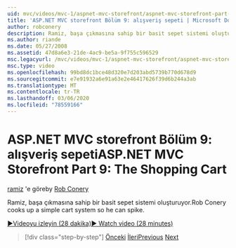 ```yaml
---
uid: mvc/videos/mvc-1/aspnet-mvc-storefront/aspnet-mvc-storefront-part-9-the-shopping-cart
title: 'ASP.NET MVC storefront Bölüm 9: alışveriş sepeti | Microsoft Docs'
author: robconery
description: Ramiz, başa çıkmasına sahip bir basit sepet sistemi oluşturuyor.
ms.author: riande
ms.date: 05/27/2008
ms.assetid: 47d8a6e3-21de-4ac9-be5a-9f755c596529
msc.legacyurl: /mvc/videos/mvc-1/aspnet-mvc-storefront/aspnet-mvc-storefront-part-9-the-shopping-cart
msc.type: video
ms.openlocfilehash: 99bd8dc1bce48d320e7d203abd5739b770d678d9
ms.sourcegitcommit: e7e91932a6e91a63e2e46417626f39d6b244a3ab
ms.translationtype: MT
ms.contentlocale: tr-TR
ms.lasthandoff: 03/06/2020
ms.locfileid: "78559166"
---
```

# <a name="aspnet-mvc-storefront-part-9-the-shopping-cart"></a><span data-ttu-id="899ea-103">ASP.NET MVC storefront Bölüm 9: alışveriş sepeti</span><span class="sxs-lookup"><span data-stu-id="899ea-103">ASP.NET MVC Storefront Part 9: The Shopping Cart</span></span>

<span data-ttu-id="899ea-104">[ramiz](https://github.com/robconery) 'e göre</span><span class="sxs-lookup"><span data-stu-id="899ea-104">by [Rob Conery](https://github.com/robconery)</span></span>

<span data-ttu-id="899ea-105">Ramiz, başa çıkmasına sahip bir basit sepet sistemi oluşturuyor.</span><span class="sxs-lookup"><span data-stu-id="899ea-105">Rob Conery cooks up a simple cart system so he can spike.</span></span>

[<span data-ttu-id="899ea-106">&#9654;Videoyu izleyin (28 dakika)</span><span class="sxs-lookup"><span data-stu-id="899ea-106">&#9654; Watch video (28 minutes)</span></span>](https://channel9.msdn.com/Blogs/ASP-NET-Site-Videos/aspnet-mvc-storefront-part-9-the-shopping-cart)

> [!div class="step-by-step"]
> <span data-ttu-id="899ea-107">[Önceki](aspnet-mvc-storefront-part-8-testing-controllers-iteration-1-complete.md)
> [İleri](aspnet-mvc-storefront-part-10-shopping-cart-refactor-and-authorization.md)</span><span class="sxs-lookup"><span data-stu-id="899ea-107">[Previous](aspnet-mvc-storefront-part-8-testing-controllers-iteration-1-complete.md)
[Next](aspnet-mvc-storefront-part-10-shopping-cart-refactor-and-authorization.md)</span></span>
